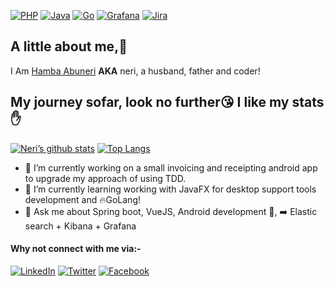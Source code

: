 [![PHP](https://img.shields.io/badge/php-%23777BB4.svg?style=for-the-badge&logo=php&logoColor=white)](https://www.php.net) 
[![Java](https://img.shields.io/badge/java-%23ED8B00.svg?style=for-the-badge&logo=java&logoColor=white)](https://www.java.com/en/)
[![Go](https://img.shields.io/badge/go-%2300ADD8.svg?style=for-the-badge&logo=go&logoColor=white)](https://go.dev)
[![Grafana](https://img.shields.io/badge/grafana-%23F46800.svg?style=for-the-badge&logo=grafana&logoColor=white)](https://grafana.com)
[![Jira](https://img.shields.io/badge/jira-%230A0FFF.svg?style=for-the-badge&logo=jira&logoColor=white)](https://www.atlassian.com/software/jira)

## A little about me,🙈
I Am [Hamba Abuneri](https://github.com/neri4488) __AKA__ neri, a husband, father and coder!

## My journey sofar, look no further😘 I like my stats✋
[![Neri’s github stats](https://github-readme-stats.vercel.app/api?username=neri4488&count_private=true&show_icons=true&hide=contribs)](https://github.com/neri4488)
[![Top Langs](https://github-readme-stats.vercel.app/api/top-langs/?username=neri4488&layout=compact&count_private=true)](https://github.com/neri4488)

- 🔭 I’m currently working on a small invoicing and receipting android app to upgrade my approach of using TDD.
- 🌱 I’m currently learning working with JavaFX for desktop support tools development and 🔥GoLang!
- 💬 Ask me about Spring boot, VueJS, Android development 👐,  ➡️ Elastic search + Kibana + Grafana

#### Why not connect with me via:-
[![LinkedIn](https://img.shields.io/badge/linkedin-%230077B5.svg?style=for-the-badge&logo=linkedin&logoColor=white)](https://www.linkedin.com/in/neri4488/)
[![Twitter](https://img.shields.io/badge/Twitter-%231DA1F2.svg?style=for-the-badge&logo=Twitter&logoColor=white)](https://twitter.com/neri4488)
[![Facebook](https://img.shields.io/badge/Facebook-%231877F2.svg?style=for-the-badge&logo=Facebook&logoColor=white)](https://www.facebook.com/neri4488)
